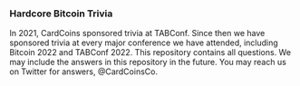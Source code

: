 ### Hardcore Bitcoin Trivia

In 2021, CardCoins sponsored trivia at TABConf. Since then we have sponsored trivia at every major conference we have attended, including Bitcoin 2022 and TABConf 2022. This repository contains all questions. We may include the answers in this repository in the future. You may reach us on Twitter for answers, @CardCoinsCo. 
